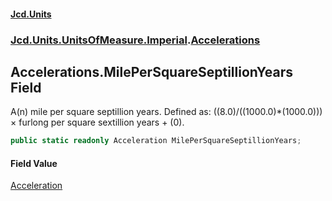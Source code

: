 #### [Jcd.Units](index.md 'index')
### [Jcd.Units.UnitsOfMeasure.Imperial](Jcd.Units.UnitsOfMeasure.Imperial.md 'Jcd.Units.UnitsOfMeasure.Imperial').[Accelerations](Accelerations.md 'Jcd.Units.UnitsOfMeasure.Imperial.Accelerations')

## Accelerations.MilePerSquareSeptillionYears Field

A(n) mile per square septillion years. Defined as: ((8.0)/((1000.0)*(1000.0))) × furlong per square sextillion years + (0).

```csharp
public static readonly Acceleration MilePerSquareSeptillionYears;
```

#### Field Value
[Acceleration](Acceleration.md 'Jcd.Units.UnitTypes.Acceleration')